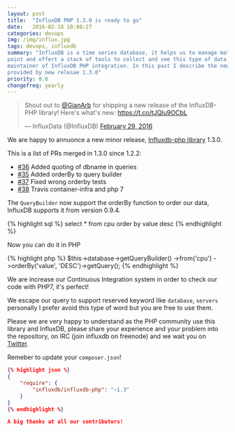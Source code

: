 ```yaml
---
layout: post
title:  "InfluxDB PHP 1.3.0 is ready to go"
date:   2016-02-18 10:08:27
categories: devops
img: /img/influx.jpg
tags: devops, influxdb
summary: "InfluxDB is a time series database, it helps us to manage matrics,
point and offert a stack of tools to collect and see this type of data. I am a
maintainer of InfluxDB PHP integration. In this past I describe the news
provided by new relesae 1.3.0"
priority: 0.6
changefreq: yearly
---
```


<blockquote class="twitter-tweet tw-align-center" data-lang="en"><p lang="en" dir="ltr">Shout out to <a href="https://twitter.com/GianArb">@GianArb</a> for shipping a new release of the InfluxDB-PHP library! Here&#39;s what&#39;s new: <a href="https://t.co/tJQIu9OCbL">https://t.co/tJQIu9OCbL</a></p>&mdash; InfluxData (@InfluxDB) <a href="https://twitter.com/InfluxDB/status/704403294592970752">February 29, 2016</a></blockquote>
<script async src="//platform.twitter.com/widgets.js" charset="utf-8"></script>

We are happy to annuonce a new minor release, [Influxdb-php library](https://github.com/influxdata/influxdb-php) 1.3.0.

This is a list of PRs merged in 1.3.0 since 1.2.2:

* [#36](https://github.com/influxdata/influxdb-php/pull/36) Added quoting of dbname in queries
* [#35](https://github.com/influxdata/influxdb-php/pull/35) Added orderBy to query builder
* [#37](https://github.com/influxdata/influxdb-php/pull/37) Fixed wrong orderby tests
* [#38](https://github.com/influxdata/influxdb-php/pull/38) Travis container-infra and php 7

The `QueryBuilder` now support the orderBy function to order our data, InfluxDB supports it from version 0.9.4.

{% highlight sql %}
select * from cpu order by value desc
{% endhighlight %}

Now you can do it in PHP

{% highlight php %}
$this->database->getQueryBuilder()
  ->from('cpu')
  ->orderBy('value', 'DESC')->getQuery();
{% endhighlight %}

We are increase our Continuous Integration system in order to check our code with PHP7, it's perfect!

We escape our query to support reserved keyword like `database`, `servers` personally I prefer avoid this type of word but you are free to use them.

Please we are very happy to understand as the PHP community use this library and InfluxDB, please share your experience and your problem into the repository, on IRC (join influxdb on freenode) and we wait you on [Twitter](https://twitter.com/influxdata).

Remeber to update your `composer.json`!

```json
{% highlight json %}
{
    "require": {
        "influxdb/influxdb-php": "~1.3"
    }
}
{% endhighlight %}

A big thanks at all our contributors!
